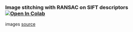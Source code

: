 ### Image stitching with RANSAC on SIFT descriptors [![Open In Colab](https://colab.research.google.com/assets/colab-badge.svg)](https://colab.research.google.com/github/M1v1savva/image_stitching/blob/main/image_stitching.ipynb)

images [source](https://github.com/visionxiang/Image-Stitching-Dataset)
